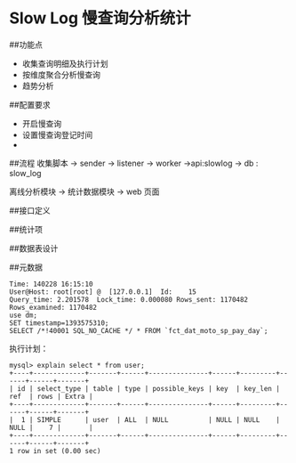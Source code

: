 # Slow Log 慢查询分析统计
##功能点
 * 收集查询明细及执行计划
 * 按维度聚合分析慢查询
 * 趋势分析
 
##配置要求
* 开启慢查询
* 设置慢查询登记时间
* 

##流程
 收集脚本 -> sender -> listener -> worker ->api:slowlog -> db : slow_log 
 
 离线分析模块 -> 统计数据模块 ->  web 页面
 
 
 
##接口定义

##统计项

##数据表设计

##元数据
	
	Time: 140228 16:15:10
	User@Host: root[root] @  [127.0.0.1]  Id:    15
	Query_time: 2.201578  Lock_time: 0.000080 Rows_sent: 1170482  Rows_examined: 1170482
	use dm;
	SET	timestamp=1393575310;
	SELECT /*!40001 SQL_NO_CACHE */ * FROM `fct_dat_moto_sp_pay_day`;

执行计划：
	
	mysql> explain select * from user;
	+----+-------------+-------+------+---------------+------+---------+------+------+-------+
	| id | select_type | table | type | possible_keys | key  | key_len | ref  | rows | Extra |
	+----+-------------+-------+------+---------------+------+---------+------+------+-------+
	|  1 | SIMPLE      | user  | ALL  | NULL          | NULL | NULL    | NULL |    7 |       |
	+----+-------------+-------+------+---------------+------+---------+------+------+-------+
	1 row in set (0.00 sec)